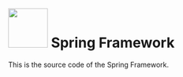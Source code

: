 # <img src="src/docs/asciidoc/images/spring-framework.png" width="80" height="80"> Spring Framework

This is the source code of the Spring Framework.